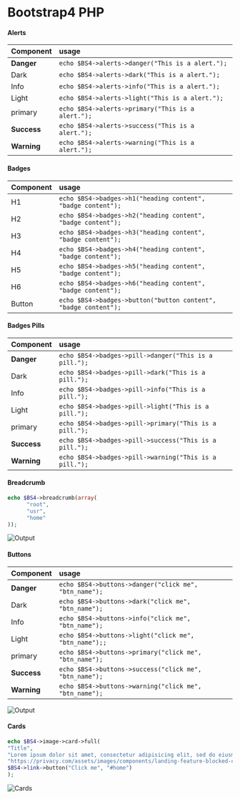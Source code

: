 # Bootstrap4 PHP


#### Alerts

| Component         | usage                                                  |
|:------------------|:-------------------------------------------------------|
| **Danger**        |  ``echo $BS4->alerts->danger("This is a alert.");``    |
| Dark              | ```echo $BS4->alerts->dark("This is a alert.");```     |
| Info              | ```echo $BS4->alerts->info("This is a alert.");```     |
| Light             | ```echo $BS4->alerts->light("This is a alert.");```    |
| primary           | ```echo $BS4->alerts->primary("This is a alert.");```  |
| **Success**       | ```echo $BS4->alerts->success("This is a alert.");```  |
| **Warning**       | ```echo $BS4->alerts->warning("This is a alert.");```  |


#### Badges

| Component         | usage                                                            |
|:------------------|:-----------------------------------------------------------------|
| H1                | ``echo $BS4->badges->h1("heading content", "badge content");``   |
| H2                | ``echo $BS4->badges->h2("heading content", "badge content");``   |
| H3                | ``echo $BS4->badges->h3("heading content", "badge content");``   |
| H4                | ``echo $BS4->badges->h4("heading content", "badge content");``   |
| H5                | ``echo $BS4->badges->h5("heading content", "badge content");``   |
| H6                | ``echo $BS4->badges->h6("heading content", "badge content");``   |
| Button            | ``echo $BS4->badges->button("button content", "badge content");``|


#### Badges Pills

| Component         | usage                                                        |
|:------------------|:-------------------------------------------------------------|
| **Danger**        | ``echo $BS4->badges->pill->danger("This is a pill.");``      |
| Dark              | ``echo $BS4->badges->pill->dark("This is a pill.");``      |
| Info              | ``echo $BS4->badges->pill->info("This is a pill.");``      |
| Light             | ``echo $BS4->badges->pill->light("This is a pill.");``      |
| primary           | ``echo $BS4->badges->pill->primary("This is a pill.");``      |
| **Success**       | ``echo $BS4->badges->pill->success("This is a pill.");``      |
| **Warning**       | ``echo $BS4->badges->pill->warning("This is a pill.");``      |

#### Breadcrumb

```php
echo $BS4->breadcrumb(array(
      "root",
      "usr",
      "home"
));
```
![Output](https://cdn.discordapp.com/attachments/341914782053695490/483242142131814400/unknown.png)

#### Buttons

| Component         | usage                                                        |
|:------------------|:-------------------------------------------------------------|
| **Danger**        | ``echo $BS4->buttons->danger("click me", "btn_name");``      |
| Dark              | ``echo $BS4->buttons->dark("click me", "btn_name");``        |
| Info              | ``echo $BS4->buttons->info("click me", "btn_name");``        |
| Light             | ``echo $BS4->buttons->light("click me", "btn_name");;``      |
| primary           | ``echo $BS4->buttons->primary("click me", "btn_name");``     |
| **Success**       | ``echo $BS4->buttons->success("click me", "btn_name");``     |
| **Warning**       | ``echo $BS4->buttons->warning("click me", "btn_name");``     |

![Output](https://cdn.discordapp.com/attachments/341914782053695490/483244162204827658/unknown.png)


#### Cards

```php
echo $BS4->image->card->full(
"Title",
"Lorem ipsum dolor sit amet, consectetur adipisicing elit, sed do eiusmod tempor incididunt ut labore et",
"https://privacy.com/assets/images/components/landing-feature-blocked-charges/spend-limit.png",
$BS4->link->button("Click me", "#home")
);
```

![Cards](https://cdn.discordapp.com/attachments/341914782053695490/483606138147962911/unknown.png)
